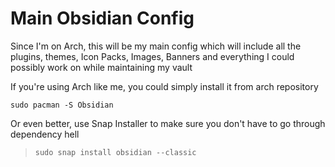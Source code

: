 #  Main Obsidian Config
Since I'm on Arch, this will be my main config which will include all the plugins, themes, Icon Packs, Images, Banners and everything I could possibly work on while maintaining my vault

If you're using Arch like me, you could simply install it from arch repository 

	sudo pacman -S Obsidian

Or even better, use Snap Installer to make sure you don't have to go through dependency hell

>	`sudo snap install obsidian --classic`
